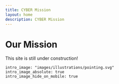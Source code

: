 ```yaml
---
title: CYBER Mission
layout: home
description: CYBER Mission
---
```


# Our Mission

This site is still under construction!

```
intro_image: "images/illustrations/pointing.svg"
intro_image_absolute: true
intro_image_hide_on_mobile: true
```
